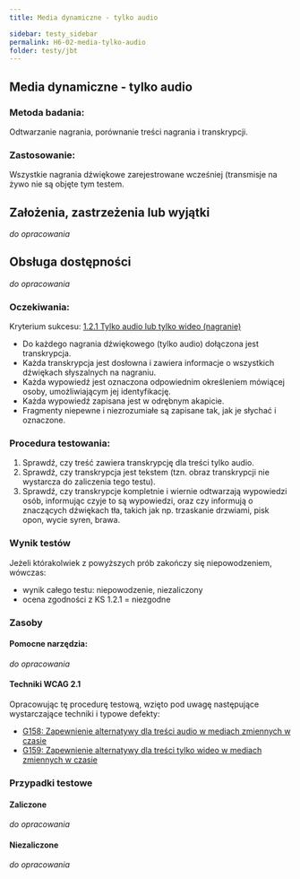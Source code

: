 ```yaml
---
title: Media dynamiczne - tylko audio

sidebar: testy_sidebar
permalink: H6-02-media-tylko-audio
folder: testy/jbt
---
```



## Media dynamiczne - tylko audio

### Metoda badania:
Odtwarzanie nagrania, porównanie treści nagrania i transkrypcji.

### Zastosowanie:
Wszystkie nagrania dźwiękowe zarejestrowane wcześniej (transmisje na żywo nie są objęte tym testem.

## Założenia, zastrzeżenia lub wyjątki
_do opracowania_

## Obsługa dostępności
_do opracowania_

### Oczekiwania:
Kryterium sukcesu: [1.2.1 Tylko audio lub tylko wideo (nagranie)](https://wcag.lepszyweb.pl/#audio-only-and-video-only-prerecorded)
-	Do każdego nagrania dźwiękowego (tylko audio) dołączona jest transkrypcja.
-	Każda transkrypcja jest dosłowna i zawiera informacje o wszystkich dźwiękach słyszalnych na nagraniu.
-	Każda wypowiedź jest oznaczona odpowiednim określeniem mówiącej osoby, umożliwiającym jej identyfikację.
-	Każda wypowiedź zapisana jest w odrębnym akapicie.
-	Fragmenty niepewne i niezrozumiałe są zapisane tak, jak je słychać i oznaczone.

### Procedura testowania:
1.	Sprawdź, czy treść zawiera transkrypcję dla treści tylko audio.
2.	Sprawdź, czy transkrypcja jest tekstem (tzn. obraz transkrypcji nie wystarcza do zaliczenia tego testu).
3.	Sprawdź, czy transkrypcje kompletnie i wiernie odtwarzają wypowiedzi osób, informując czyje to są wypowiedzi, oraz czy informują o znaczących dźwiękach tła, takich jak np. trzaskanie drzwiami, pisk opon, wycie syren, brawa.

### Wynik testów
Jeżeli którakolwiek z powyższych prób zakończy się niepowodzeniem, wówczas:
-  wynik całego testu: niepowodzenie, niezaliczony
-  ocena zgodności z KS 1.2.1 = niezgodne


### Zasoby
#### Pomocne narzędzia:
_do opracowania_

#### Techniki WCAG 2.1
Opracowując tę procedurę testową, wzięto pod uwagę następujące wystarczające techniki i typowe defekty:
-   [G158: Zapewnienie alternatywy dla treści audio w mediach zmiennych w czasie](https://www.w3.org/TR/WCAG20-TECHS/G158.html)
-   [G159: Zapewnienie alternatywy dla treści tylko wideo w mediach zmiennych w czasie](https://www.w3.org/TR/WCAG20-TECHS/G159.html)

### Przypadki testowe

#### Zaliczone
_do opracowania_

#### Niezaliczone
_do opracowania_

